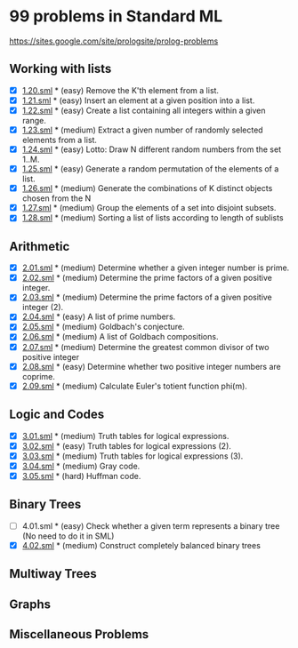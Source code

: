 # 99 problems in Standard ML

https://sites.google.com/site/prologsite/prolog-problems

## Working with lists
- [x] [1.20.sml](https://github.com/snahor/99/blob/master/sml/1.20.sml) * (easy) Remove the K'th element from a list.
- [x] [1.21.sml](https://github.com/snahor/99/blob/master/sml/1.21.sml) * (easy) Insert an element at a given position into a list.
- [x] [1.22.sml](https://github.com/snahor/99/blob/master/sml/1.22.sml) * (easy) Create a list containing all integers within a given range.
- [x] [1.23.sml](https://github.com/snahor/99/blob/master/sml/1.23.sml) * (medium) Extract a given number of randomly selected elements from a list.
- [x] [1.24.sml](https://github.com/snahor/99/blob/master/sml/1.24.sml) * (easy) Lotto: Draw N different random numbers from the set 1..M.
- [x] [1.25.sml](https://github.com/snahor/99/blob/master/sml/1.25.sml) * (easy) Generate a random permutation of the elements of a list.
- [x] [1.26.sml](https://github.com/snahor/99/blob/master/sml/1.26.sml) * (medium) Generate the combinations of K distinct objects chosen from the N
- [x] [1.27.sml](https://github.com/snahor/99/blob/master/sml/1.27.sml) * (medium) Group the elements of a set into disjoint subsets.
- [x] [1.28.sml](https://github.com/snahor/99/blob/master/sml/1.28.sml) * (medium) Sorting a list of lists according to length of sublists

## Arithmetic
- [x] [2.01.sml](https://github.com/snahor/99/blob/master/sml/2.01.sml) * (medium) Determine whether a given integer number is prime.
- [x] [2.02.sml](https://github.com/snahor/99/blob/master/sml/2.02.sml) * (medium) Determine the prime factors of a given positive integer.
- [x] [2.03.sml](https://github.com/snahor/99/blob/master/sml/2.03.sml) * (medium) Determine the prime factors of a given positive integer (2).
- [x] [2.04.sml](https://github.com/snahor/99/blob/master/sml/2.04.sml) * (easy) A list of prime numbers.
- [x] [2.05.sml](https://github.com/snahor/99/blob/master/sml/2.05.sml) * (medium) Goldbach's conjecture.
- [x] [2.06.sml](https://github.com/snahor/99/blob/master/sml/2.06.sml) * (medium) A list of Goldbach compositions.
- [x] [2.07.sml](https://github.com/snahor/99/blob/master/sml/2.07.sml) * (medium) Determine the greatest common divisor of two positive integer
- [x] [2.08.sml](https://github.com/snahor/99/blob/master/sml/2.08.sml) * (easy) Determine whether two positive integer numbers are coprime.
- [x] [2.09.sml](https://github.com/snahor/99/blob/master/sml/2.09.sml) * (medium) Calculate Euler's totient function phi(m).

## Logic and Codes
- [x] [3.01.sml](https://github.com/snahor/99/blob/master/sml/3.01.sml) * (medium) Truth tables for logical expressions.
- [x] [3.02.sml](https://github.com/snahor/99/blob/master/sml/3.02.sml) * (easy) Truth tables for logical expressions (2).
- [x] [3.03.sml](https://github.com/snahor/99/blob/master/sml/3.03.sml) * (medium) Truth tables for logical expressions (3).
- [x] [3.04.sml](https://github.com/snahor/99/blob/master/sml/3.04.sml) * (medium) Gray code.
- [x] [3.05.sml](https://github.com/snahor/99/blob/master/sml/3.05.sml) * (hard) Huffman code.

## Binary Trees
- [ ] 4.01.sml * (easy) Check whether a given term represents a binary tree (No need to do it in SML)
- [x] [4.02.sml](https://github.com/snahor/99/blob/master/sml/4.02.sml) * (medium) Construct completely balanced binary trees

## Multiway Trees

## Graphs

## Miscellaneous Problems
